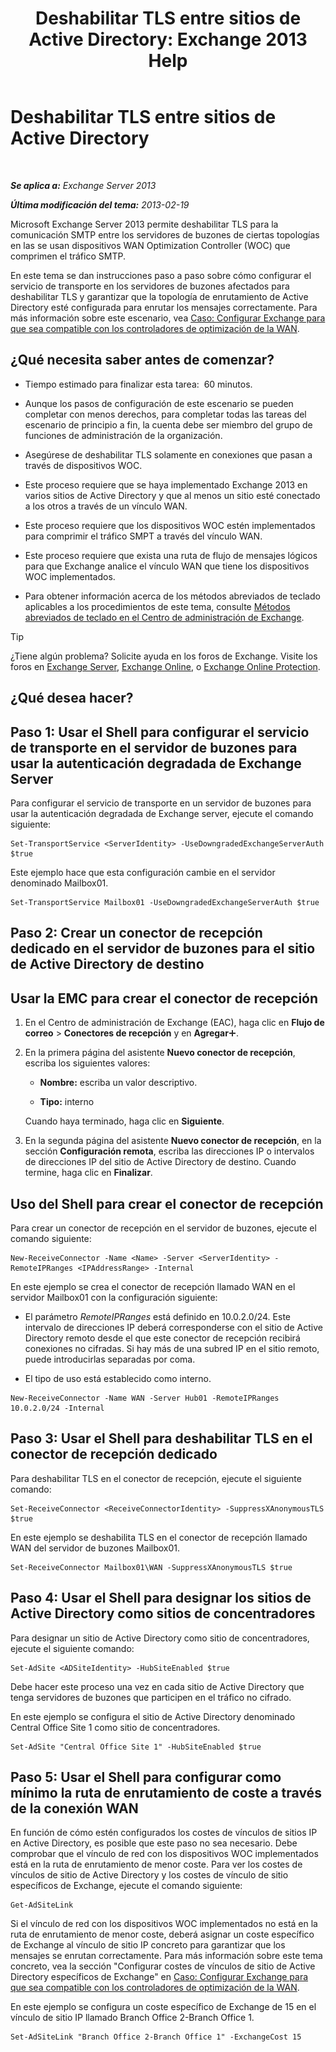 ﻿---
title: 'Deshabilitar TLS entre sitios de Active Directory: Exchange 2013 Help'
TOCTitle: Deshabilitar TLS entre sitios de Active Directory
ms:assetid: 1e1a0acf-24e7-4f94-9b33-603a4e0a812c
ms:mtpsurl: https://technet.microsoft.com/es-es/library/Dd876856(v=EXCHG.150)
ms:contentKeyID: 52062016
ms.date: 05/22/2018
mtps_version: v=EXCHG.150
ms.translationtype: MT
---

# Deshabilitar TLS entre sitios de Active Directory

 

_**Se aplica a:** Exchange Server 2013_

_**Última modificación del tema:** 2013-02-19_

Microsoft Exchange Server 2013 permite deshabilitar TLS para la comunicación SMTP entre los servidores de buzones de ciertas topologías en las se usan dispositivos WAN Optimization Controller (WOC) que comprimen el tráfico SMTP.

En este tema se dan instrucciones paso a paso sobre cómo configurar el servicio de transporte en los servidores de buzones afectados para deshabilitar TLS y garantizar que la topología de enrutamiento de Active Directory esté configurada para enrutar los mensajes correctamente. Para más información sobre este escenario, vea [Caso: Configurar Exchange para que sea compatible con los controladores de optimización de la WAN](scenario-configure-exchange-to-support-wan-optimization-controllers-exchange-2013-help.md).

## ¿Qué necesita saber antes de comenzar?

  - Tiempo estimado para finalizar esta tarea:  60 minutos.

  - Aunque los pasos de configuración de este escenario se pueden completar con menos derechos, para completar todas las tareas del escenario de principio a fin, la cuenta debe ser miembro del grupo de funciones de administración de la organización.

  - Asegúrese de deshabilitar TLS solamente en conexiones que pasan a través de dispositivos WOC.

  - Este proceso requiere que se haya implementado Exchange 2013 en varios sitios de Active Directory y que al menos un sitio esté conectado a los otros a través de un vínculo WAN.

  - Este proceso requiere que los dispositivos WOC estén implementados para comprimir el tráfico SMPT a través del vínculo WAN.

  - Este proceso requiere que exista una ruta de flujo de mensajes lógicos para que Exchange analice el vínculo WAN que tiene los dispositivos WOC implementados.

  - Para obtener información acerca de los métodos abreviados de teclado aplicables a los procedimientos de este tema, consulte [Métodos abreviados de teclado en el Centro de administración de Exchange](keyboard-shortcuts-in-the-exchange-admin-center-exchange-online-protection-help.md).


> [!TIP]
> ¿Tiene algún problema? Solicite ayuda en los foros de Exchange. Visite los foros en <A href="https://go.microsoft.com/fwlink/p/?linkid=60612">Exchange Server</A>, <A href="https://go.microsoft.com/fwlink/p/?linkid=267542">Exchange Online</A>, o <A href="https://go.microsoft.com/fwlink/p/?linkid=285351">Exchange Online Protection</A>.



## ¿Qué desea hacer?

## Paso 1: Usar el Shell para configurar el servicio de transporte en el servidor de buzones para usar la autenticación degradada de Exchange Server

Para configurar el servicio de transporte en un servidor de buzones para usar la autenticación degradada de Exchange server, ejecute el comando siguiente:

    Set-TransportService <ServerIdentity> -UseDowngradedExchangeServerAuth $true

Este ejemplo hace que esta configuración cambie en el servidor denominado Mailbox01.

    Set-TransportService Mailbox01 -UseDowngradedExchangeServerAuth $true

## Paso 2: Crear un conector de recepción dedicado en el servidor de buzones para el sitio de Active Directory de destino

## Usar la EMC para crear el conector de recepción

1.  En el Centro de administración de Exchange (EAC), haga clic en **Flujo de correo** \> **Conectores de recepción** y en **Agregar**![Agregar icono](images/JJ218640.c1e75329-d6d7-4073-a27d-498590bbb558(EXCHG.150).gif "Agregar icono").

2.  En la primera página del asistente **Nuevo conector de recepción**, escriba los siguientes valores:
    
      - **Nombre:**  escriba un valor descriptivo.
    
      - **Tipo:**  interno
    
    Cuando haya terminado, haga clic en **Siguiente**.

3.  En la segunda página del asistente **Nuevo conector de recepción**, en la sección **Configuración remota**, escriba las direcciones IP o intervalos de direcciones IP del sitio de Active Directory de destino. Cuando termine, haga clic en **Finalizar**.

## Uso del Shell para crear el conector de recepción

Para crear un conector de recepción en el servidor de buzones, ejecute el comando siguiente:

    New-ReceiveConnector -Name <Name> -Server <ServerIdentity> -RemoteIPRanges <IPAddressRange> -Internal

En este ejemplo se crea el conector de recepción llamado WAN en el servidor Mailbox01 con la configuración siguiente:

  - El parámetro *RemoteIPRanges* está definido en 10.0.2.0/24. Este intervalo de direcciones IP deberá corresponderse con el sitio de Active Directory remoto desde el que este conector de recepción recibirá conexiones no cifradas. Si hay más de una subred IP en el sitio remoto, puede introducirlas separadas por coma.

  - El tipo de uso está establecido como interno.

<!-- end list -->

    New-ReceiveConnector -Name WAN -Server Hub01 -RemoteIPRanges 10.0.2.0/24 -Internal

## Paso 3: Usar el Shell para deshabilitar TLS en el conector de recepción dedicado

Para deshabilitar TLS en el conector de recepción, ejecute el siguiente comando:

    Set-ReceiveConnector <ReceiveConnectorIdentity> -SuppressXAnonymousTLS $true

En este ejemplo se deshabilita TLS en el conector de recepción llamado WAN del servidor de buzones Mailbox01.

    Set-ReceiveConnector Mailbox01\WAN -SuppressXAnonymousTLS $true

## Paso 4: Usar el Shell para designar los sitios de Active Directory como sitios de concentradores

Para designar un sitio de Active Directory como sitio de concentradores, ejecute el siguiente comando:

    Set-AdSite <ADSiteIdentity> -HubSiteEnabled $true

Debe hacer este proceso una vez en cada sitio de Active Directory que tenga servidores de buzones que participen en el tráfico no cifrado.

En este ejemplo se configura el sitio de Active Directory denominado Central Office Site 1 como sitio de concentradores.

    Set-AdSite "Central Office Site 1" -HubSiteEnabled $true

## Paso 5: Usar el Shell para configurar como mínimo la ruta de enrutamiento de coste a través de la conexión WAN

En función de cómo estén configurados los costes de vínculos de sitios IP en Active Directory, es posible que este paso no sea necesario. Debe comprobar que el vínculo de red con los dispositivos WOC implementados está en la ruta de enrutamiento de menor coste. Para ver los costes de vínculos de sitio de Active Directory y los costes de vínculo de sitio específicos de Exchange, ejecute el comando siguiente:

    Get-AdSiteLink

Si el vínculo de red con los dispositivos WOC implementados no está en la ruta de enrutamiento de menor coste, deberá asignar un coste específico de Exchange al vínculo de sitio IP concreto para garantizar que los mensajes se enrutan correctamente. Para más información sobre este tema concreto, vea la sección "Configurar costes de vínculos de sitio de Active Directory específicos de Exchange" en [Caso: Configurar Exchange para que sea compatible con los controladores de optimización de la WAN](scenario-configure-exchange-to-support-wan-optimization-controllers-exchange-2013-help.md).

En este ejemplo se configura un coste específico de Exchange de 15 en el vínculo de sitio IP llamado Branch Office 2-Branch Office 1.

    Set-AdSiteLink "Branch Office 2-Branch Office 1" -ExchangeCost 15

